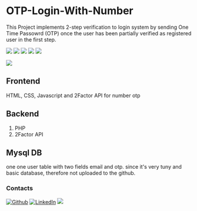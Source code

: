 # OTP-Login-With-Number
This Project implements 2-step verification to login system by sending One Time Passowrd (OTP) once the user has been partially verified as registered user in the first step.



<code><img src="https://img.shields.io/badge/HTML5-E34F26?style=for-the-badge&logo=html5&logoColor=white"></code>
<code><img src="https://img.shields.io/badge/JavaScript-323330?style=for-the-badge&logo=javascript&logoColor=F7DF1E"></code>
<code><img src="https://img.shields.io/badge/CSS3-1572B6?style=for-the-badge&logo=css3&logoColor=white"></code>
<code><img src="https://img.shields.io/badge/Bootstrap-563D7C?style=for-the-badge&logo=bootstrap&logoColor=white"></code>
<code><img src="https://img.shields.io/badge/MySQL-005C84?style=for-the-badge&logo=mysql&logoColor=white"></code>

<code><img src="https://img.shields.io/badge/PHP-777BB4?style=for-the-badge&logo=php&logoColor=white"></code>

## Frontend
HTML, CSS, Javascript and 2Factor API for number otp

## Backend
1. PHP
2. 2Factor API

## Mysql DB
one one user table with two fields email and otp.
since it's very tuny and basic database, therefore not uploaded to the github.


<h3 align =>Contacts</h3>
<a href="https://github.com/gopoo23" target="_blank"><img alt="Github" src="https://img.shields.io/badge/GitHub-%2312100E.svg?&style=for-the-badge&logo=Github&logoColor=white" /></a> <a href="https://www.linkedin.com/in/gourab-das23/" target="_blank"><img alt="LinkedIn" src="https://img.shields.io/badge/linkedin-%230077B5.svg?&style=for-the-badge&logo=linkedin&logoColor=white" /></a> <a target="_blank" href="mailto:gouravdasrrr123@gmail.com"><img src="https://img.shields.io/badge/-Gmail-D14836?style=for-the-badge&logo=Gmail&logoColor=white"></img></a>

